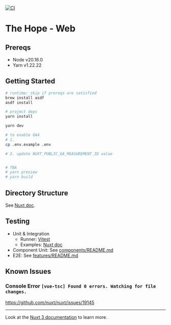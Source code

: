 [![CI](https://github.com/TheHopeTechTeam/website/actions/workflows/ci.yml/badge.svg)](https://github.com/TheHopeTechTeam/website/actions/workflows/ci.yml)

# The Hope - Web

## Prereqs

- Node v20.16.0
- Yarn v1.22.22

## Getting Started

```bash
# runtime; skip if prereqs are satisfied
brew install asdf
asdf install

# project deps
yarn install

yarn dev

# to enable GA4
# 1.
cp .env.example .env

# 2. update NUXT_PUBLIC_GA_MEASUREMENT_ID value


# TBA
# yarn preview
# yarn build
```

## Directory Structure

See [Nuxt doc](https://nuxt.com/docs/guide/directory-structure/pages).

## Testing

- Unit & Integration
  - Runner: [Vitest](https://vitest.dev/guide/)
  - Examples: [Nuxt doc](https://nuxt.com/docs/getting-started/testing)
- Component Unit: See [components/README.md](/components/README.md)
- E2E: See [features/README.md](/features/README.md)

## Known Issues

### Console Error `[vue-tsc] Found 0 errors. Watching for file changes.`

https://github.com/nuxt/nuxt/issues/19145

---

Look at the [Nuxt 3 documentation](https://nuxt.com/docs/getting-started/introduction) to learn more.
